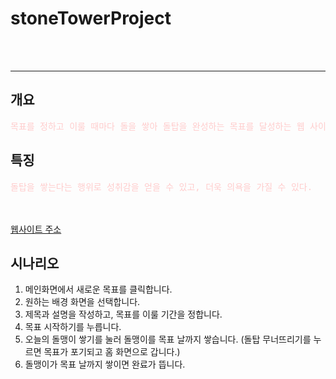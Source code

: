 # stoneTowerProject

<br><br><hr>

## 개요
<pre><span style="color:#FFCCCC">목표를 정하고 이룰 때마다 돌을 쌓아 돌탑을 완성하는 목표를 달성하는 웹 사이트입니다</pre>

## 특징
<pre><span style="color:#FFCCCC">돌탑을 쌓는다는 행위로 성취감을 얻을 수 있고, 더욱 의욕을 가질 수 있다.</pre>

<br><br>
<a href="https://stonetowerj.netlify.app">웹사이트 주소</a>
## 시나리오 <br>
1. 메인화면에서 새로운 목표를 클릭합니다.
2. 원하는 배경 화면을 선택합니다.
3. 제목과 설명을 작성하고, 목표를 이룰 기간을 정합니다.
4. 목표 시작하기를 누릅니다.
5. 오늘의 돌맹이 쌓기를 눌러 돌맹이를 목표 날까지 쌓습니다.
   (돌탑 무너뜨리기를 누르면 목표가 포기되고 홈 화면으로 갑니다.)
6. 돌맹이가 목표 날까지 쌓이면 완료가 뜹니다.

<br><br>

